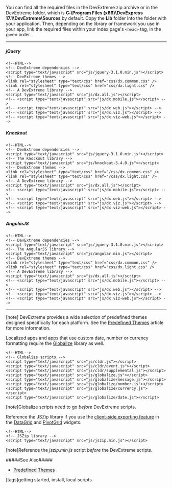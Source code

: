 You can find all the required files in the DevExtreme zip archive or in the DevExtreme folder, which is **C:\Program Files (x86)\DevExpress 17.1\DevExtreme\Sources** by default. Copy the **Lib** folder into the folder with your application. Then, depending on the library or framework you use in your app, link the required files within your index page's `<head>` tag, in the given order.

---

##### jQuery

    <!--HTML-->
    <!-- DevExtreme dependencies -->
    <script type="text/javascript" src="js/jquery-3.1.0.min.js"></script>
    <!-- DevExtreme themes -->
    <link rel="stylesheet" type="text/css" href="css/dx.common.css" />
    <link rel="stylesheet" type="text/css" href="css/dx.light.css" />
    <!-- A DevExtreme library -->
    <script type="text/javascript" src="js/dx.all.js"></script>
    <!-- <script type="text/javascript" src="js/dx.mobile.js"></script> -->
    <!-- <script type="text/javascript" src="js/dx.web.js"></script> -->
    <!-- <script type="text/javascript" src="js/dx.viz.js"></script> -->
    <!-- <script type="text/javascript" src="js/dx.viz-web.js"></script> -->
    

##### **Knockout**

    <!--HTML-->
    <!-- DevExtreme dependencies -->
    <script type="text/javascript" src="js/jquery-3.1.0.min.js"></script>
    <!-- The Knockout library -->
    <script type="text/javascript" src="js/knockout-3.4.0.js"></script>
    <!-- DevExtreme themes -->
    <link rel="stylesheet" type="text/css" href="/css/dx.common.css" />
    <link rel="stylesheet" type="text/css" href="/css/dx.light.css" />
    <!-- A DevExtreme library -->
    <script type="text/javascript" src="js/dx.all.js"></script>
    <!-- <script type="text/javascript" src="js/dx.mobile.js"></script> -->
    <!-- <script type="text/javascript" src="js/dx.web.js"></script> -->
    <!-- <script type="text/javascript" src="js/dx.viz.js"></script> -->
    <!-- <script type="text/javascript" src="js/dx.viz-web.js"></script> -->
    

##### **AngularJS**

    <!--HTML-->
    <!-- DevExtreme dependencies -->
    <script type="text/javascript" src="js/jquery-3.1.0.min.js"></script>
    <!-- The AngularJS library -->
    <script type="text/javascript" src="js/angular.min.js"></script>
    <!-- DevExtreme themes -->
    <link rel="stylesheet" type="text/css" href="css/dx.common.css" />
    <link rel="stylesheet" type="text/css" href="css/dx.light.css" />
    <!-- A DevExtreme library -->
    <script type="text/javascript" src="js/dx.all.js"></script>
    <!-- <script type="text/javascript" src="js/dx.mobile.js"></script> -->
    <!-- <script type="text/javascript" src="js/dx.web.js"></script> -->
    <!-- <script type="text/javascript" src="js/dx.viz.js"></script> -->
    <!-- <script type="text/javascript" src="js/dx.viz-web.js"></script> -->
        
---

[note] DevExtreme provides a wide selection of predefined themes designed specifically for each platform. See the [Predefined Themes](/concepts/60%20Themes/10%20Predefined%20Themes '/Documentation/Guide/Themes/Predefined_Themes/') article for more information.

<div id="GlobalizeLocalScripts"></div>

Localized apps and apps that use custom date, number or currency formatting require the [Globalize](https://github.com/jquery/globalize) library as well.

    <!--HTML-->
    <!-- Globalize scripts -->
    <script type="text/javascript" src="js/cldr.js"></script>
    <script type="text/javascript" src="js/cldr/event.js"></script>
    <script type="text/javascript" src="js/cldr/supplemental.js"></script>
    <script type="text/javascript" src="js/globalize.js"></script>
    <script type="text/javascript" src="js/globalize/message.js"></script>
    <script type="text/javascript" src="js/globalize/number.js"></script>
    <script type="text/javascript" src="js/globalize/currency.js"></script>
    <script type="text/javascript" src="js/globalize/date.js"></script>

[note]Globalize scripts need to go _before_ DevExtreme scripts.

Reference the JSZip library if you use the [client-side exporting feature](/concepts/05%20Widgets/DataGrid/70%20Client-Side%20Exporting '/Documentation/Guide/Widgets/DataGrid/Client-Side_Exporting/') in the [DataGrid](/api-reference/10%20UI%20Widgets/dxDataGrid '/Documentation/ApiReference/UI_Widgets/dxDataGrid/') and [PivotGrid](/api-reference/10%20UI%20Widgets/dxPivotGrid '/Documentation/ApiReference/UI_Widgets/dxPivotGrid/') widgets.

    <!--HTML-->
    <!-- JSZip library -->
    <script type="text/javascript" src="js/jszip.min.js"></script>
    
[note]Reference the *jszip.min.js* script *before* the DevExtreme scripts.

#####See Also#####
- [Predefined Themes](/concepts/60%20Themes/10%20Predefined%20Themes '/Documentation/Guide/Themes/Predefined_Themes/')

[tags]getting started, install, local scripts
